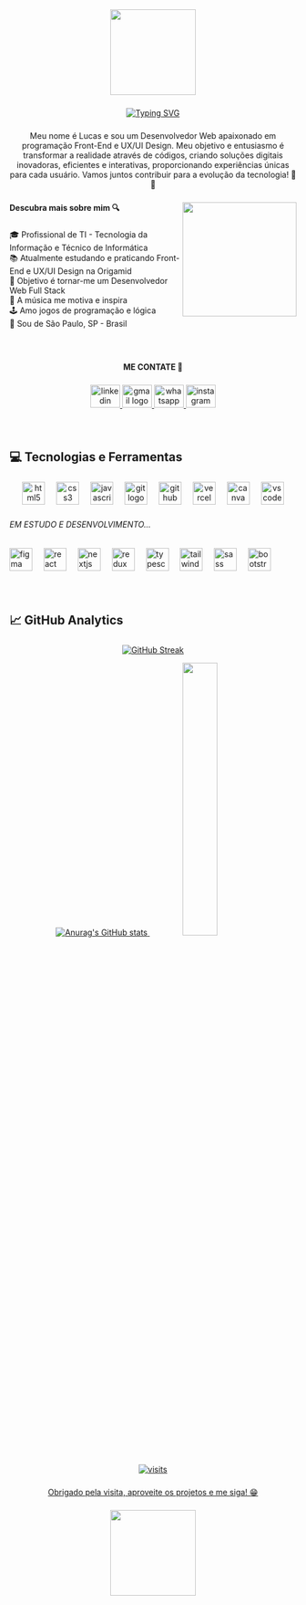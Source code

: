<div align="center">
  <img height="150" src="https://camo.githubusercontent.com/bb5162e9ea69646bf34b8de6d58c252b6409ed4f5a6ca2c0bb3aa98c5e4209cd/68747470733a2f2f63617073756c652d72656e6465722e76657263656c2e6170702f6170693f747970653d776176696e6726636f6c6f723d303535344436266865696768743d3132302673656374696f6e3d686561646572"  />
</div>

###
<div align="center">
  <a href="https://git.io/typing-svg"><img src="https://readme-typing-svg.demolab.com?font=Fira+Code&size=38&pause=700&color=5F92E5&center=true&multiline=true&width=650&height=100&lines=%3CHello+World%2F%3E;Bem+vindos+ao+meu+GitHub!" alt="Typing SVG" /></a>
</div>
  
###

<p align="center">Meu nome é Lucas e sou um Desenvolvedor Web apaixonado em programação Front-End e UX/UI Design. Meu objetivo e entusiasmo é transformar a realidade através de códigos, criando soluções digitais inovadoras, eficientes e interativas, proporcionando experiências únicas para cada usuário. Vamos juntos contribuir para a evolução da tecnologia! 🚀🌐</p>

###

<img align="right" height="200" src="https://raw.githubusercontent.com/MicaelliMedeiros/micaellimedeiros/master/image/computer-illustration.png"  />

###

<h4 align="left">Descubra mais sobre mim 🔍</h4>

###

<p align="left">🎓 Profissional de TI - Tecnologia da Informação e Técnico de Informática <br>📚 Atualmente estudando e praticando Front-End e UX/UI Design na Origamid <br>🎯 Objetivo é tornar-me um Desenvolvedor Web Full Stack <br>🎵 A música me motiva e inspira <br>🕹️ Amo jogos de programação e lógica <br>📍 Sou de São Paulo, SP - Brasil</p>

###

<br clear="both">

<h4 align="center">ME CONTATE 📲</h4>

###

<div align="center">
  <a href="https://www.linkedin.com/in/lucas-coutoti/" target="_blank">
    <img src="https://raw.githubusercontent.com/maurodesouza/profile-readme-generator/master/src/assets/icons/social/linkedin/default.svg" width="52" height="40" alt="linkedin logo"  />
  </a>
  <a href="mailto:lucasdesouza16716@gmail.com" target="_blank">
    <img src="https://raw.githubusercontent.com/maurodesouza/profile-readme-generator/master/src/assets/icons/social/gmail/default.svg" width="52" height="40" alt="gmail logo"  />
  </a>
  <a href="https://wa.me/5511951220009?text=Ol%C3%A1!%20Vim%20atrav%C3%A9s%20do%20seu%20GitHub%20%F0%9F%98%B8" target="_blank">
    <img src="https://raw.githubusercontent.com/maurodesouza/profile-readme-generator/master/src/assets/icons/social/whatsapp/default.svg" width="52" height="40" alt="whatsapp logo"  />
  </a>
  <a href="https://www.instagram.com/lvcas.couto/" target="_blank">
    <img src="https://raw.githubusercontent.com/maurodesouza/profile-readme-generator/master/src/assets/icons/social/instagram/default.svg" width="52" height="40" alt="instagram logo"  />
  </a>
</div>

###
<br clear="both">

<h2 align="left">💻 Tecnologias e Ferramentas</h2>

###

<div align="center">
  <img src="https://cdn.jsdelivr.net/gh/devicons/devicon/icons/html5/html5-original.svg" height="40" alt="html5 logo"  />
  <img width="12" />
  <img src="https://skillicons.dev/icons?i=css" height="40" alt="css3 logo"  />
  <img width="12" />
  <img src="https://cdn.jsdelivr.net/gh/devicons/devicon/icons/javascript/javascript-original.svg" height="40" alt="javascript logo"  />
  <img width="12" />
  <img src="https://cdn.jsdelivr.net/gh/devicons/devicon/icons/git/git-original.svg" height="40" alt="git logo"  />
  <img width="12" />
  <img src="https://cdn.jsdelivr.net/gh/devicons/devicon/icons/github/github-original.svg" height="40" alt="github logo"  />
  <img width="12" />
  <img src="https://skillicons.dev/icons?i=vercel" height="40" alt="vercel logo"  />
  <img width="12" />
  <img src="https://cdn.jsdelivr.net/gh/devicons/devicon/icons/canva/canva-original.svg" height="40" alt="canva logo"  />
  <img width="12" />
  <img src="https://cdn.jsdelivr.net/gh/devicons/devicon/icons/vscode/vscode-original.svg" height="40" alt="vscode logo"  />
</div>

###

<h6 align="left">EM ESTUDO  E DESENVOLVIMENTO...</h6>

###

<div align="left">
  <img src="https://cdn.jsdelivr.net/gh/devicons/devicon/icons/figma/figma-original.svg" height="40" alt="figma logo"  />
  <img width="12" />
  <img src="https://cdn.jsdelivr.net/gh/devicons/devicon/icons/react/react-original.svg" height="40" alt="react logo"  />
  <img width="12" />
  <img src="https://cdn.jsdelivr.net/gh/devicons/devicon/icons/nextjs/nextjs-original.svg" height="40" alt="nextjs logo"  />
  <img width="12" />
  <img src="https://cdn.jsdelivr.net/gh/devicons/devicon/icons/redux/redux-original.svg" height="40" alt="redux logo"  />
  <img width="12" />
  <img src="https://cdn.jsdelivr.net/gh/devicons/devicon/icons/typescript/typescript-original.svg" height="40" alt="typescript logo"  />
  <img width="12" />
  <img src="https://cdn.simpleicons.org/tailwindcss/06B6D4" height="40" alt="tailwindcss logo"  />
  <img width="12" />
  <img src="https://cdn.jsdelivr.net/gh/devicons/devicon/icons/sass/sass-original.svg" height="40" alt="sass logo"  />
  <img width="12" />
  <img src="https://cdn.jsdelivr.net/gh/devicons/devicon/icons/bootstrap/bootstrap-original.svg" height="40" alt="bootstrap logo"  />
</div>

###
<br clear="both">
<h2 align="left">📈 GitHub Analytics</h2>

###

<div align="center">
  <a href="https://github.com/lucas16716"/>
    
  ![GitHub Streak](https://github-readme-streak-stats.herokuapp.com?user=lucas16716&theme=github-dark-dimmed&border_radius=5&date_format=j%20M%5B%20Y%5D&card_width=900&card_height=135)

  ![Anurag's GitHub stats](https://github-readme-stats.vercel.app/api?username=lucas16716&show_icons=true&theme=github_dark_dimmed&border_radius=5&card_width=530&card_height=135)
  <img width="35%" src="https://github-readme-stats.vercel.app/api/top-langs/?username=lucas16716&layout=donut-vertical&theme=github_dark_dimmed"/>
  
</div>

###
<br clear="both">
<div align="center">
<img src="https://visit-counter.vercel.app/counter.png?page=https%3A%2F%2Fgithub.com%2Flucas16716&s=30&c=0091ff&bg=00000000&no=4&ff=alien&tb=VIEWS+&ta=" alt="visits">
</div>
  
###

<p align="center">Obrigado pela visita, aproveite os projetos e me siga! 😁</p>

###

<div align="center">
  <img height="150" src="https://camo.githubusercontent.com/8de6f18971dc95a306bcbefa4878a5685b102f72905d9d1ca0af1be62024cac8/68747470733a2f2f63617073756c652d72656e6465722e76657263656c2e6170702f6170693f747970653d776176696e6726636f6c6f723d303535344436266865696768743d3132302673656374696f6e3d666f6f746572"/>
</div>

###
